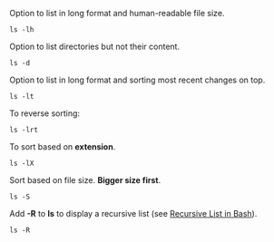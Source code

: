 Option to list in long format and human-readable file size.

```
ls -lh
```

Option to list directories but not their content.

```
ls -d 
```

Option to list in long format and sorting most recent changes on top.

```
ls -lt
```

To reverse sorting:

```
ls -lrt
```

To sort based on **extension**.

```
ls -lX
```

Sort based on file size. **Bigger size first**.

```
ls -S
```

Add **-R** to **ls** to display a recursive list (see [Recursive List in Bash](Recursive%20List%20in%20Bash.md)).

```
ls -R
```
